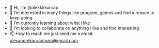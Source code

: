 - 👋 Hi, I’m @alekkkkonrad
- 👀 I’m interested in many things like program, games and find a reason to keep going.
- 🌱 I’m currently learning about what i like
- 💞️ I’m looking to collaborate on anything i like and find interesting
- 📫 How to reach me just send me a email: alexandrekonradmain@gmail.com
